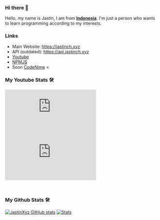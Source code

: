 ### Hi there 👋

Hello, my name is Jastin, I am from **[Indonesia](https://en.m.wikipedia.org/wiki/Indonesia)**. I'm just a person who wants to learn programming according to my interests.

### Links
- Main Website: https://jastinch.xyz
- API (outdated): https://api.jastinch.xyz
- [Youtube](https://youtube.com/c/JastinCh)
- [NPMJS](https://www.npmjs.com/~jastinlt)
- Soon [CodeNime](https://codenime.xyz)
<
### My Youtube Stats 🛠
[![Subscribe My YT](https://github-readme-youtube-stats.herokuapp.com/subscribers/index.php?id=UC6Ih5SSLMP3VqCq0ouwbXJA&key=AIzaSyCwkMvIEdtNea57Y0iCoj0w3vZIdmywsHc&label=Subscribers&style=for-the-badge&color=red&labelColor=ce4630)](https://youtube.com/c/JastinCh?sub_confirmation=1)
[![My YT Views Count](https://github-readme-youtube-stats.herokuapp.com/views/index.php?id=UC6Ih5SSLMP3VqCq0ouwbXJA&key=AIzaSyCwkMvIEdtNea57Y0iCoj0w3vZIdmywsHc&label=View+Count&style=for-the-badge&color=blue&labelColor=0b689d)](https://youtube.com/c/JastinCh?sub_confirmation=1)

<br>

### My Github Stats 🛠
[![JastinXyz GitHub stats](https://github-readme-stats.vercel.app/api?username=JastinXyz&show_icons=true&theme=algolia)](https://github.com/JastinXyz)
[![Stats](https://github-profile-summary-cards.vercel.app/api/cards/profile-details?username=JastinXyz&theme=monokai)](https://github.com/JastinXyz)

